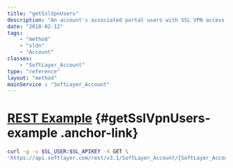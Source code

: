 ```yaml
---
title: "getSslVpnUsers"
description: "An account's associated portal users with SSL VPN access."
date: "2018-02-12"
tags:
    - "method"
    - "sldn"
    - "Account"
classes:
    - "SoftLayer_Account"
type: "reference"
layout: "method"
mainService : "SoftLayer_Account"
---
```


# [REST Example](#getSslVpnUsers-example) <a href="/article/rest/"><i class="fas fa-question"></i></a> {#getSslVpnUsers-example .anchor-link} 
```bash
curl -g -u $SL_USER:$SL_APIKEY -X GET \
'https://api.softlayer.com/rest/v3.1/SoftLayer_Account/{SoftLayer_AccountID}/getSslVpnUsers'
```

